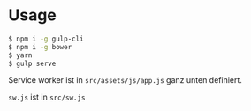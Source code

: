 # Usage
```sh
$ npm i -g gulp-cli
$ npm i -g bower
$ yarn
$ gulp serve
```

Service worker ist in `src/assets/js/app.js` ganz unten definiert.

`sw.js` ist in `src/sw.js`
